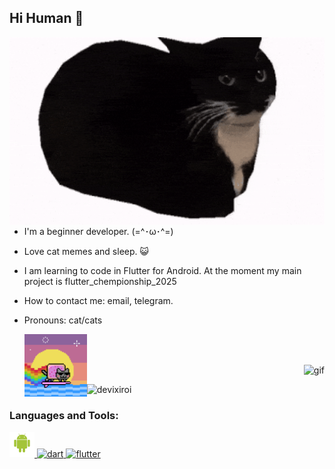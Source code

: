 ## Hi Human 👋

<img align="right" alt="gif" widht="200" height="300" src="https://github.com/devIXiroI/devIXiroI/blob/main/maxwell-%D0%BC%D0%B0%D0%BA%D1%81%D0%B2%D0%B5%D0%BB.gif">

- I'm a beginner developer.  (=^･ω･^=)

- Love cat memes and sleep. 😺

- I am learning to code in Flutter for Android. At the moment my main project is flutter_chempionship_2025

- How to contact me: email, telegram.

- Pronouns: cat/cats
 
  <img align="left" alt="gif" widht="1000" height="100" src="https://github.com/devIXiroI/devIXiroI/blob/main/aq38c844r6771.gif">
## 
ㅤㅤㅤ
<p>&nbsp;<img align="right" alt="gif" widht="1000" height="100" src="https://github-readme-stats.vercel.app/api?username=devixiroi&show_icons=true&locale=en" alt="devixiroi" /></p>



<p align="left"> <img src="https://komarev.com/ghpvc/?username=devixiroi&label=Profile%20views&color=0e75b6&style=flat" alt="devixiroi" /> </p>
<h3 align="left">Languages and Tools:</h3>
<p align="left"> <a href="https://developer.android.com" target="_blank" rel="noreferrer"> <img src="https://raw.githubusercontent.com/devicons/devicon/master/icons/android/android-original-wordmark.svg" alt="android" width="40" height="40"/> </a> <a href="https://dart.dev" target="_blank" rel="noreferrer"> <img src="https://www.vectorlogo.zone/logos/dartlang/dartlang-icon.svg" alt="dart" width="40" height="40"/> </a> <a href="https://flutter.dev" target="_blank" rel="noreferrer"> <img src="https://www.vectorlogo.zone/logos/flutterio/flutterio-icon.svg" alt="flutter" width="40" height="40"/> </a> </p>
